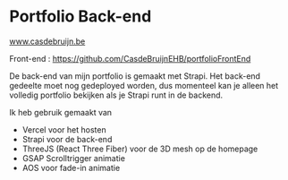 # Portfolio Back-end
www.casdebruijn.be

Front-end : https://github.com/CasdeBruijnEHB/portfolioFrontEnd

De back-end van mijn portfolio is gemaakt met Strapi. Het back-end gedeelte moet nog gedeployed worden, dus momenteel kan je alleen het volledig portfolio bekijken als je Strapi runt in de backend.

Ik heb gebruik gemaakt van
- Vercel voor het hosten
- Strapi voor de back-end
- ThreeJS (React Three Fiber) voor de 3D mesh op de homepage
- GSAP Scrolltrigger animatie
- AOS voor fade-in animatie


